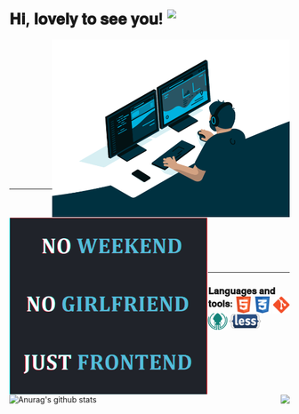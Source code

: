 # 𝐇𝐢, 𝐥𝐨𝐯𝐞𝐥𝐲 𝐭𝐨 𝐬𝐞𝐞 𝐲𝐨𝐮! <img src="https://media.giphy.com/media/Q7LHmoFwVP6Yc1swZs/source.gif" width="34x" align="top">

<p><a href="https://github.com/kulinichevgeny">
  	<img align="right" alt="GIF" src="code.gif" width="auto" height="320px" />
</a>
<a href="https://github.com/kulinichevgeny">
  	<img align="left" alt="GIF" src="haiku.gif" width="auto" height="320px" />
</a></p>

<br><br><br><br><br><br><br><br><br><br><br><br><br><br><br>

---

<a href="https://github.com/kulinichevgeny">
  <img align="left" src="https://github-readme-stats.vercel.app/api?username=kulinichevgeny&show_icons=true&include_all_commits=true&theme=react" alt="Anurag's github stats" height="160px"/>
</a>

<!-- add &layout=compact when it will be a lot of langs -->
<a href="https://github.com/kulinichevgeny" style="float:right"> 
  <img align="right" src="https://github-readme-stats.vercel.app/api/top-langs/?username=kulinichevgeny&theme=react&layout=compact" height="160px"/>
</a>

<br><br><br><br><br><br><br>

---
### 𝐋𝐚𝐧𝐠𝐮𝐚𝐠𝐞𝐬 𝐚𝐧𝐝 𝐭𝐨𝐨𝐥𝐬: <img height="30" src="img/html.svg" align="center"> <img height="30" src="img/css.svg" align="center"> <img height="30" src="img/git.svg" align="center"> <img height="30" src="img/gitkraken.svg" align="center"> <img height="25" src="img/less.svg" align="center">


<!-- https://igtype.onhype.site/ font№37 -->

